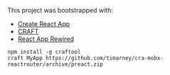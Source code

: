 This project was bootstrapped with: 
* [Create React App](https://github.com/facebookincubator/create-react-app)
* [CRAFT](https://github.com/stoyan/craft)
* [React App Rewired](https://github.com/timarney/react-app-rewired)

```
npm install -g craftool
craft MyApp https://github.com/timarney/cra-mobx-reactrouter/archive/preact.zip
```

